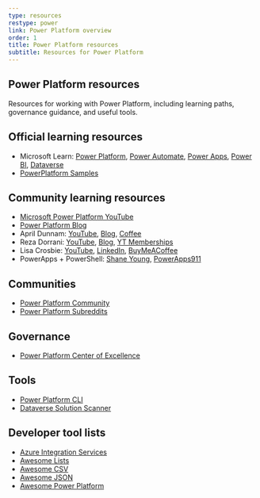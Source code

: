 ```yaml
---
type: resources
restype: power
link: Power Platform overview
order: 1
title: Power Platform resources
subtitle: Resources for Power Platform
---
```


## Power Platform resources

Resources for working with Power Platform, including learning paths, governance guidance, and useful tools.

## Official learning resources

* Microsoft Learn: [Power Platform](https://learn.microsoft.com/en-us/training/powerplatform/), [Power Automate](https://learn.microsoft.com/en-us/training/power-automate/), [Power Apps](https://learn.microsoft.com/en-us/training/powerapps/), [Power BI](https://learn.microsoft.com/en-us/training/power-bi/), [Dataverse](https://learn.microsoft.com/en-us/training/dataverse/)
* [PowerPlatform Samples](https://github.com/pnp/powerplatform-samples)

## Community learning resources

* [Microsoft Power Platform YouTube](https://www.youtube.com/@MicrosoftPowerPlatform)
* [Power Platform Blog](https://powerplatform.microsoft.com/en-us/blog/)
* April Dunnam: [YouTube](https://www.youtube.com/@AprilDunnam/playlists), [Blog](https://www.sharepointsiren.com/), [Coffee](https://buymeacoffee.com/aprildunnam)
* Reza Dorrani: [YouTube](https://www.youtube.com/@RezaDorrani/playlists), [Blog](https://rezadorrani.com/), [YT Memberships](https://www.youtube.com/rezadorrani/join)
* Lisa Crosbie: [YouTube](https://www.youtube.com/@LisaCrosbie/playlists), [LinkedIn](https://www.linkedin.com/in/lisa-crosbie/), [BuyMeACoffee](https://buymeacoffee.com/lisacrosbie)
* PowerApps + PowerShell: [Shane Young](https://www.youtube.com/@ShanesCows/playlists), [PowerApps911](https://www.powerapps911.com/blog)

## Communities

* [Power Platform Community](https://community.powerplatform.com/forums)
* [Power Platform Subreddits](https://www.reddit.com/r/Dataverse+MicrosoftFlow+PowerApps+PowerAutomate+PowerBI+PowerPlatform/)

## Governance

* [Power Platform Center of Excellence](https://learn.microsoft.com/en-us/power-platform/guidance/coe/starter-kit)

## Tools

* [Power Platform CLI](https://learn.microsoft.com/en-us/power-platform/developer/cli/introduction-power-platform-cli)
* [Dataverse Solution Scanner](https://github.com/alirobe/dataverse-solution-scanner)

## Developer tool lists

* [Azure Integration Services](https://www.youtube.com/watch?v=sbqhJsWhKAs)
* [Awesome Lists](https://github.com/sindresorhus/awesome)
* [Awesome CSV](https://github.com/awesome/awesome-csv)
* [Awesome JSON](https://github.com/burningtree/awesome-json)
* [Awesome Power Platform](https://github.com/Power-Maverick/awesome-power-platform)

